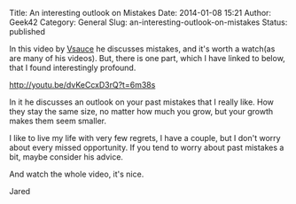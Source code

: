 Title: An interesting outlook on Mistakes
Date: 2014-01-08 15:21
Author: Geek42
Category: General
Slug: an-interesting-outlook-on-mistakes
Status: published

In this video by [Vsauce](http://www.youtube.com/user/Vsauce) he
discusses mistakes, and it's worth a watch(as are many of his videos).
But, there is one part, which I have linked to below, that I found
interestingly profound.

<!--more-->

http://youtu.be/dvKeCcxD3rQ?t=6m38s

In it he discusses an outlook on your past mistakes that I really like.
How they stay the same size, no matter how much you grow, but your
growth makes them seem smaller.

I like to live my life with very few regrets, I have a couple, but I
don't worry about every missed opportunity. If you tend to worry about
past mistakes a bit, maybe consider his advice.

And watch the whole video, it's nice.

Jared
